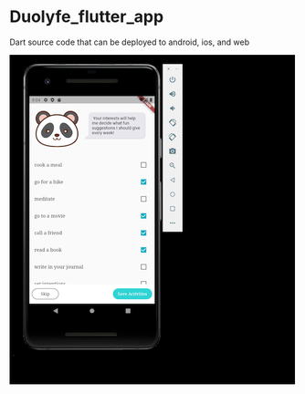 # Duolyfe_flutter_app


Dart source code that can be deployed to android, ios, and web

![duolyfe screenshot](https://github.com/thinklikeadesigner/Duolyfe_flutter_app/blob/main/assets/newduo.png)

